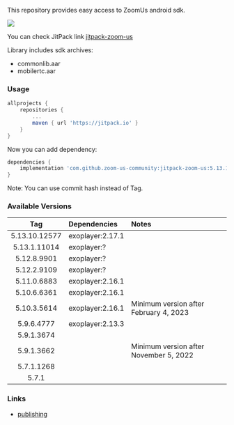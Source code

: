 This repository provides easy access to ZoomUs android sdk.

[![](https://jitpack.io/v/zoom-us-community/jitpack-zoom-us.svg)](https://jitpack.io/#zoom-us-community/jitpack-zoom-us)

You can check JitPack link [jitpack-zoom-us](https://jitpack.io/#zoom-us-community/jitpack-zoom-us)

Library includes sdk archives:
- commonlib.aar
- mobilertc.aar

### Usage

```gradle
allprojects {
    repositories {
        ...
        maven { url 'https://jitpack.io' }
    }
}
```

Now you can add dependency:
```gradle
dependencies {
    implementation 'com.github.zoom-us-community:jitpack-zoom-us:5.13.10.12577'
}
```

Note: You can use commit hash instead of Tag.


### Available Versions

| Tag           | Dependencies     | Notes                                                                    | 
| :-----------: |:-----------------| :----------------------------------------------------------------------  |
| 5.13.10.12577 | exoplayer:2.17.1 |                                                                          |
| 5.13.1.11014  | exoplayer:?      |                                                                          |
| 5.12.8.9901   | exoplayer:?      |                                                                          |
| 5.12.2.9109   | exoplayer:?      |                                                                          |
| 5.11.0.6883   | exoplayer:2.16.1 |                                                                          |
| 5.10.6.6361   | exoplayer:2.16.1 |                                                                          |
| 5.10.3.5614   | exoplayer:2.16.1 | Minimum version after February 4, 2023                                   |
| 5.9.6.4777    | exoplayer:2.13.3 |                                                                          |
| 5.9.1.3674    |                  |                                                                          |
| 5.9.1.3662    |                  | Minimum version after November 5, 2022                                   |
| 5.7.1.1268    |                  |                                                                          |
| 5.7.1         |                  |                                                                          |

### Links
- [publishing](./docs/DEV.md)
